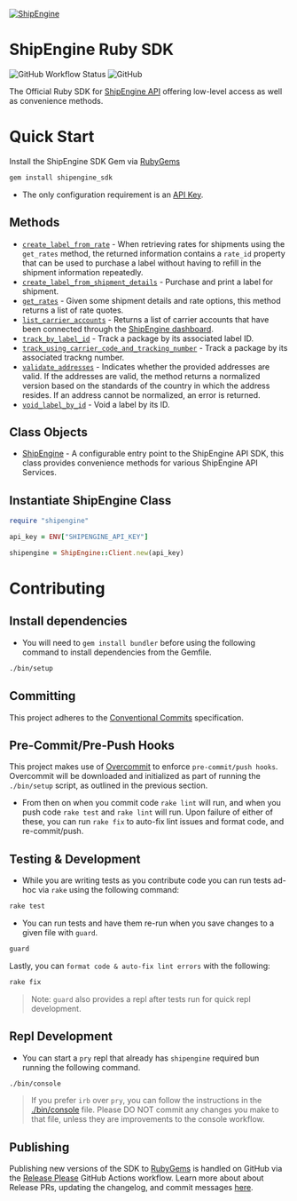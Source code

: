 [![ShipEngine](https://shipengine.github.io/img/shipengine-logo-wide.png)](https://shipengine.com)

ShipEngine Ruby SDK
===================
![GitHub Workflow Status](https://img.shields.io/github/workflow/status/ShipEngine/shipengine-ruby/CI?label=shipengine-ruby&logo=github)
![GitHub](https://img.shields.io/github/license/ShipEngine/shipengine-ruby?color=teal)

The Official Ruby SDK for [ShipEngine API](https://shipengine.com) offering low-level access as well as convenience methods.

Quick Start
===========

Install the ShipEngine SDK Gem via [RubyGems](https://rubygems.org/gems/shipengine_sdk)
```bash
gem install shipengine_sdk
```
- The only configuration requirement is an [API Key](https://www.shipengine.com/docs/auth/#api-keys).

Methods
-------
* [`create_label_from_rate`](./docs/create-label-from-rate.md) - When retrieving rates for shipments using the `get_rates` method, the returned information contains a `rate_id` property that can be used to purchase a label without having to refill in the shipment information repeatedly.
* [`create_label_from_shipment_details`](./docs/create-label-from-shipment-details.md) - Purchase and print a label for shipment.
* [`get_rates`](./docs/get-rates.md) - Given some shipment details and rate options, this method returns a list of rate quotes.
* [`list_carrier_accounts`](./docs/list-carrier-accounts.md) - Returns a list of carrier accounts that have been connected through
the [ShipEngine dashboard](https://www.shipengine.com/docs/carriers/setup/).
* [`track_by_label_id`](./docs/track-by-label-id.md) - Track a package by its associated label ID.
* [`track_using_carrier_code_and_tracking_number`](./docs/track-by-tracking-number.md) - Track a package by its associated trackng number.
* [`validate_addresses`](./docs/validate-addresses.md) - Indicates whether the provided addresses are valid. If the addresses are valid, the method returns a normalized version based on the standards of the country in which the address resides. If an address cannot be normalized, an error is returned.
* [`void_label_by_id`](./docs/void-label-by-id.md) - Void a label by its ID.

Class Objects
-------------
- [ShipEngine]() - A configurable entry point to the ShipEngine API SDK, this class provides convenience methods
  for various ShipEngine API Services.

Instantiate ShipEngine Class
----------------------------
```ruby
require "shipengine"

api_key = ENV["SHIPENGINE_API_KEY"]

shipengine = ShipEngine::Client.new(api_key)
```

Contributing
============

Install dependencies
--------------------
- You will need to `gem install bundler` before using the following command to install dependencies from the Gemfile.
```bash
./bin/setup
```

Committing
-------------------------
This project adheres to the [Conventional Commits](https://www.conventionalcommits.org/en/v1.0.0/) specification.

Pre-Commit/Pre-Push Hooks
-------------------------
This project makes use of [Overcommit](https://github.com/sds/overcommit#usage) to enforce `pre-commit/push hooks`.
Overcommit will be downloaded and initialized as part of running the `./bin/setup` script, as outlined in the previous section.

- From then on when you commit code `rake lint` will run, and when you push code `rake test` and `rake lint` will run.
Upon failure of either of these, you can run `rake fix` to auto-fix lint issues and format code, and re-commit/push.

Testing & Development
---------------------
- While you are writing tests as you contribute code you can run tests ad-hoc via `rake` using the following command:
```bash
rake test
```
- You can run tests and have them re-run when you save changes to a given file with `guard`.
```bash
guard
```
Lastly, you can `format code & auto-fix lint errors` with the following:
```bash
rake fix
```

> Note: `guard` also provides a repl after tests run for quick repl development.

Repl Development
----------------
- You can start a `pry` repl that already has `shipengine` required bun running the following command.
```bash
./bin/console
```
> If you prefer `irb` over `pry`, you can follow the instructions in the [./bin/console](./bin/console) file. Please
DO NOT commit any changes you make to that file, unless they are improvements to the console workflow.

Publishing
-------------------------
Publishing new versions of the SDK to [RubyGems](https://rubygems.org/) is handled on GitHub via the [Release Please](https://github.com/googleapis/release-please) GitHub Actions workflow. Learn more about about Release PRs, updating the changelog, and commit messages [here](https://github.com/googleapis/release-please#how-should-i-write-my-commits).
